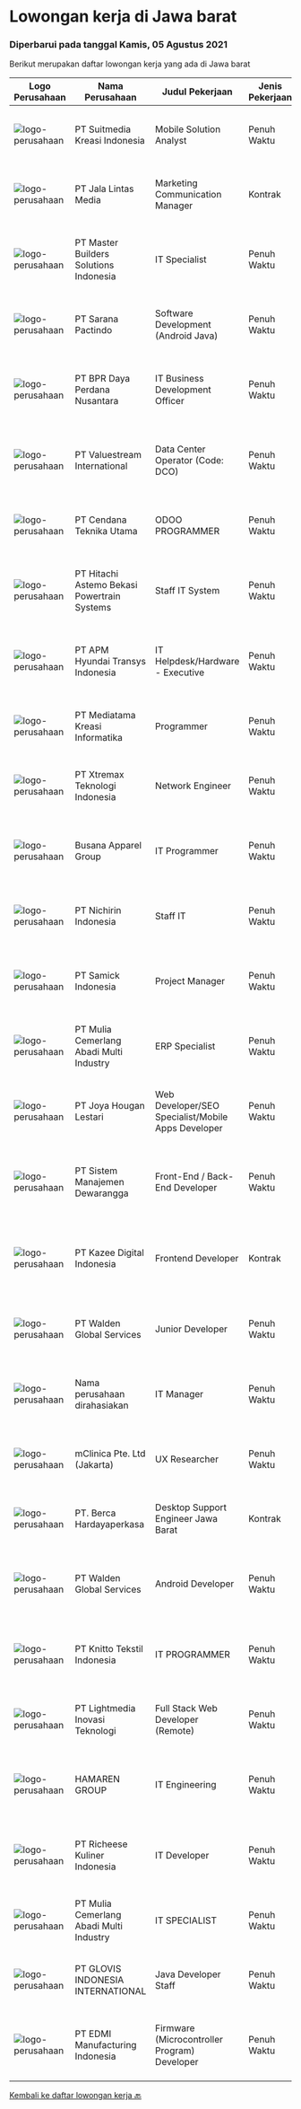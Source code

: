 
  # Lowongan kerja di Jawa barat

  ### Diperbarui pada tanggal Kamis, 05 Agustus 2021

  Berikut merupakan daftar lowongan kerja yang ada di Jawa barat

  |Logo Perusahaan | Nama Perusahaan | Judul Pekerjaan | Jenis Pekerjaan | Gaji Pekerjaan | Lokasi | Deskripsi | Tanggal diunggah | Pranala |
  | -------------- | --------------- | --------------- | --------- | --------- | -------------- | ------- | ----------- | ----------- |
  |![logo-perusahaan](https://image-service-cdn.seek.com.au/d1d6d9e7af7147dee7b7111b97e67641fcf252e0/ee4dce1061f3f616224767ad58cb2fc751b8d2dc)|PT Suitmedia Kreasi Indonesia|Mobile Solution Analyst|Penuh Waktu|---|Jakarta Raya|Role: You will analyze, design, and deliver high-quality mobile applications. Responsibilities: Conduct research to understand what clients need and...|Rabu, 04 Agustus 2021|https://www.jobstreet.co.id/id/job/mobile-solution-analyst-3593010?token=0~25eef174-3d17-4e94-8813-46ea71bb5d33&sectionRank=1&jobId=jobstreet-id-job-3593010|
|![logo-perusahaan](https://image-service-cdn.seek.com.au/621467aa6bd3ffb0d54aac7147d68597afd19ca2/ee4dce1061f3f616224767ad58cb2fc751b8d2dc)|PT Jala Lintas Media|Marketing Communication Manager|Kontrak|---|Bogor|Establish and monitor both paid and organic digital marketing strategy for all business unit Establish, monitor and report the metrics and KPI's for...|Rabu, 04 Agustus 2021|https://www.jobstreet.co.id/id/job/marketing-communication-manager-3592805?token=0~25eef174-3d17-4e94-8813-46ea71bb5d33&sectionRank=2&jobId=jobstreet-id-job-3592805|
|![logo-perusahaan](https://image-service-cdn.seek.com.au/9a0e9e55df89a9a6caf20df780f5d9a7bc093c4f/ee4dce1061f3f616224767ad58cb2fc751b8d2dc)|PT Master Builders Solutions Indonesia|IT Specialist|Penuh Waktu|---|Cikarang|RESPONSIBILITIES: To be the primary contact for all IT related topics for MBS Indonesia and Philippines.   To oversee timeframes for major IT projects...|Rabu, 04 Agustus 2021|https://www.jobstreet.co.id/id/job/it-specialist-3593481?token=0~25eef174-3d17-4e94-8813-46ea71bb5d33&sectionRank=3&jobId=jobstreet-id-job-3593481|
|![logo-perusahaan](https://image-service-cdn.seek.com.au/98982338245954acade7338ecccff8adaf4bc449/ee4dce1061f3f616224767ad58cb2fc751b8d2dc)|PT Sarana Pactindo|Software Development (Android Java)|Penuh Waktu|Rp. 4.000.000-Rp. 5.200.000|Bandung|Responsibilities : Defines site objecttives by analyzing user requirements; envisioning system features and functionality Designs and develops user...|Rabu, 04 Agustus 2021|https://www.jobstreet.co.id/id/job/software-development-android-java-3592806?token=0~25eef174-3d17-4e94-8813-46ea71bb5d33&sectionRank=4&jobId=jobstreet-id-job-3592806|
|![logo-perusahaan](https://image-service-cdn.seek.com.au/372a0c9e00a616ab4d20ed2e30bf4b6794f4d0f3/ee4dce1061f3f616224767ad58cb2fc751b8d2dc)|PT BPR Daya Perdana Nusantara|IT Business Development Officer|Penuh Waktu|Rp. 4.500.000-Rp. 6.000.000|Depok|Deskripsi Pekerjaan Minimal S1 Tehnik Informatika/ Sistem informasi Usia Maksimal 27 Tahun Mahir mengoperasikan Ms. Office Menguasai database SQL...|Selasa, 03 Agustus 2021|https://www.jobstreet.co.id/id/job/it-business-development-officer-3592033?token=0~25eef174-3d17-4e94-8813-46ea71bb5d33&sectionRank=5&jobId=jobstreet-id-job-3592033|
|![logo-perusahaan](https://image-service-cdn.seek.com.au/38b93cad40354922da192b36aae3a7dede24721d/ee4dce1061f3f616224767ad58cb2fc751b8d2dc)|PT Valuestream International|Data Center Operator (Code: DCO)|Penuh Waktu|---|Bandung|Requirements:  Candidate must possess graduate  From Computer Science / IT Candidate  Preferable  graduate From Universitas Maranatha/ Univesitas...|Rabu, 04 Agustus 2021|https://www.jobstreet.co.id/id/job/data-center-operator-code:-dco-3593355?token=0~25eef174-3d17-4e94-8813-46ea71bb5d33&sectionRank=6&jobId=jobstreet-id-job-3593355|
|![logo-perusahaan](https://image-service-cdn.seek.com.au/d3bc9ea5bb9d29f85b173b5fd95023cec0a2d7cc/ee4dce1061f3f616224767ad58cb2fc751b8d2dc)|PT Cendana Teknika Utama|ODOO PROGRAMMER|Penuh Waktu|---|Depok|Odoo adalah Aplikasi ERP (Enterprise Resource Planning: CRM-Sale-Purchase-Inventory-Manufacture-Accounting-Asset-HR-Payroll etc). Odoo...|Rabu, 04 Agustus 2021|https://www.jobstreet.co.id/id/job/odoo-programmer-3593064?token=0~25eef174-3d17-4e94-8813-46ea71bb5d33&sectionRank=7&jobId=jobstreet-id-job-3593064|
|![logo-perusahaan](https://image-service-cdn.seek.com.au/c043708e8ac4a8850360acf821e7d28a63216301/ee4dce1061f3f616224767ad58cb2fc751b8d2dc)|PT Hitachi Astemo Bekasi Powertrain Systems|Staff IT System|Penuh Waktu|---|Bekasi|Mampu melakukan trouble shooting hardware dan software computer. Memahami antivirus Kaspersky. Memahami database oracle. Memahami operasional veeam...|Selasa, 03 Agustus 2021|https://www.jobstreet.co.id/id/job/staff-it-system-3591708?token=0~25eef174-3d17-4e94-8813-46ea71bb5d33&sectionRank=8&jobId=jobstreet-id-job-3591708|
|![logo-perusahaan](https://image-service-cdn.seek.com.au/60646921752ae99e578f574984d541a7229909ff/ee4dce1061f3f616224767ad58cb2fc751b8d2dc)|PT APM Hyundai Transys Indonesia|IT Helpdesk/Hardware - Executive|Penuh Waktu|Rp. 8.000.000-Rp. 10.000.000|Cikarang|Candidate must possess at least Diploma, Bachelor's Degree in Engineering (Computer/Telecommunication), Computer Science/Information Technology or...|Rabu, 04 Agustus 2021|https://www.jobstreet.co.id/id/job/it-helpdesk-hardware-executive-3593531?token=0~25eef174-3d17-4e94-8813-46ea71bb5d33&sectionRank=9&jobId=jobstreet-id-job-3593531|
|![logo-perusahaan](https://image-service-cdn.seek.com.au/1b324178e11c7d99741feaa8ca10b05f22e1f0c5/ee4dce1061f3f616224767ad58cb2fc751b8d2dc)|PT Mediatama Kreasi Informatika|Programmer|Penuh Waktu|---|Bandung|Persyaratan: Minimal Pendidikan S1 Teknik Informatika/Sistem Informasi/Ilmu Komputer Menguasai bahasa pemrograman PHP dengan Framework...|Selasa, 03 Agustus 2021|https://www.jobstreet.co.id/id/job/programmer-3592412?token=0~25eef174-3d17-4e94-8813-46ea71bb5d33&sectionRank=10&jobId=jobstreet-id-job-3592412|
|![logo-perusahaan](https://image-service-cdn.seek.com.au/ce74a79d8ea261e54cdae65dc8035221535675cf/ee4dce1061f3f616224767ad58cb2fc751b8d2dc)|PT Xtremax Teknologi Indonesia|Network Engineer|Penuh Waktu|---|Bandung|The Network Engineer is part of the infrastructure team at Xtremax, and we focus to plan, construct, and manage networks to ensure they’re optimized...|Rabu, 04 Agustus 2021|https://www.jobstreet.co.id/id/job/network-engineer-3592898?token=0~25eef174-3d17-4e94-8813-46ea71bb5d33&sectionRank=11&jobId=jobstreet-id-job-3592898|
|![logo-perusahaan](https://image-service-cdn.seek.com.au/683670481263d6172abacd763ed892105168758e/ee4dce1061f3f616224767ad58cb2fc751b8d2dc)|Busana Apparel Group|IT Programmer|Penuh Waktu|Rp. 5.000.000-Rp. 10.000.000|Bogor|Job Description: Handle hardware and programming. Develop new tool, report and enhancement existing tool and report Trouble shoot technical issue and...|Rabu, 04 Agustus 2021|https://www.jobstreet.co.id/id/job/it-programmer-3593061?token=0~25eef174-3d17-4e94-8813-46ea71bb5d33&sectionRank=12&jobId=jobstreet-id-job-3593061|
|![logo-perusahaan](https://image-service-cdn.seek.com.au/7e3793c5d88ecebdf355f1d539ee7aa2295f7487/ee4dce1061f3f616224767ad58cb2fc751b8d2dc)|PT Nichirin Indonesia|Staff IT|Penuh Waktu|Rp. 4.900.000-Rp. 5.800.000|Karawang|Persyaratan Umum: Kandidat harus memiliki setidaknya Gelar Sarjana di Teknik (Komputer/Telekomunikasi), Ilmu Komputer/Teknologi Informasi,...|Senin, 02 Agustus 2021|https://www.jobstreet.co.id/id/job/staff-it-3591311?token=0~25eef174-3d17-4e94-8813-46ea71bb5d33&sectionRank=13&jobId=jobstreet-id-job-3591311|
|![logo-perusahaan](https://image-service-cdn.seek.com.au/5381948a88afa4fa9a2b4c0b2dd01fff8f352887/ee4dce1061f3f616224767ad58cb2fc751b8d2dc)|PT Samick Indonesia|Project Manager|Penuh Waktu|---|Bogor|-	Minimal Pendidikan S1 jurusan Teknik Informatika dan sejenisnya-	Maksimal Usia 35 tahun-	Bersedia ditempatkan di kantor kami di daerah Cileungsi,...|Rabu, 04 Agustus 2021|https://www.jobstreet.co.id/id/job/project-manager-3592579?token=0~25eef174-3d17-4e94-8813-46ea71bb5d33&sectionRank=14&jobId=jobstreet-id-job-3592579|
|![logo-perusahaan](https://image-service-cdn.seek.com.au/b9c65e2b9b2fe6c4e6102dd460dd4e9c0471ac00/ee4dce1061f3f616224767ad58cb2fc751b8d2dc)|PT Mulia Cemerlang Abadi Multi Industry|ERP Specialist|Penuh Waktu|---|Jawa Barat|Qualification / Requirement: At least 3 year’s working experience in ERP/Sage ERP. Involve in hands on ERP module &amp; operation process. Strong...|Selasa, 03 Agustus 2021|https://www.jobstreet.co.id/id/job/erp-specialist-3591730?token=0~25eef174-3d17-4e94-8813-46ea71bb5d33&sectionRank=15&jobId=jobstreet-id-job-3591730|
|![logo-perusahaan](https://image-service-cdn.seek.com.au/6cc46de0e055d7f0b483bd41227d19c6a20cbc43/ee4dce1061f3f616224767ad58cb2fc751b8d2dc)|PT Joya Hougan Lestari|Web Developer/SEO Specialist/Mobile Apps Developer|Penuh Waktu|Rp. 5.000.000-Rp. 7.000.000|Bogor|Kami mencari developer mobile apps berbasis Android dan IOS yang dapat mensupport penjualan produk. Kandidat harus memiliki pemahaman tentang web...|Kamis, 05 Agustus 2021|https://www.jobstreet.co.id/id/job/web-developer-seo-specialist-mobile-apps-developer-3593686?token=0~25eef174-3d17-4e94-8813-46ea71bb5d33&sectionRank=16&jobId=jobstreet-id-job-3593686|
|![logo-perusahaan](https://us.123rf.com/450wm/pavelstasevich/pavelstasevich1811/pavelstasevich181101027/112815900-stock-vector-no-image-available-icon-flat-vector.jpg?ver=6)|PT Sistem Manajemen Dewarangga|Front-End / Back-End Developer|Penuh Waktu|Rp. 4.000.000-Rp. 6.000.000|Bekasi|Saat ini PT Sistem Manajemen Dewarangga sedang membutuhkan kandidat dengan posisi Front-End / Back-End Developer dengan kualifikasi dan jobdesk...|Rabu, 04 Agustus 2021|https://www.jobstreet.co.id/id/job/front-end-back-end-developer-3593337?token=0~25eef174-3d17-4e94-8813-46ea71bb5d33&sectionRank=17&jobId=jobstreet-id-job-3593337|
|![logo-perusahaan](https://image-service-cdn.seek.com.au/2f73f015009719a2a165513ea13522700ae23008/ee4dce1061f3f616224767ad58cb2fc751b8d2dc)|PT Kazee Digital Indonesia|Frontend Developer|Kontrak|Rp. 5.000.000-Rp. 8.000.000|Bandung|Kandidat harus memiliki setidaknya Gelar Sarjana di Teknik (Komputer/Telekomunikasi) atau setara Bahasa yang harus dimiliki: Bahasa Indonesia, English...|Rabu, 04 Agustus 2021|https://www.jobstreet.co.id/id/job/frontend-developer-3585342?token=0~25eef174-3d17-4e94-8813-46ea71bb5d33&sectionRank=18&jobId=jobstreet-id-job-3585342|
|![logo-perusahaan](https://image-service-cdn.seek.com.au/e410194cb2af81425b5b39b402f340d9eac840ee/ee4dce1061f3f616224767ad58cb2fc751b8d2dc)|PT Walden Global Services|Junior Developer|Penuh Waktu|Rp. 3.750.000-Rp. 4.500.000|Jawa Barat|We are seeking those who has passion and interest in develop mobile and web based application. Majored in IT or related fields Have passion on...|Senin, 02 Agustus 2021|https://www.jobstreet.co.id/id/job/junior-developer-3591185?token=0~25eef174-3d17-4e94-8813-46ea71bb5d33&sectionRank=19&jobId=jobstreet-id-job-3591185|
|![logo-perusahaan](https://us.123rf.com/450wm/pavelstasevich/pavelstasevich1811/pavelstasevich181101027/112815900-stock-vector-no-image-available-icon-flat-vector.jpg?ver=6)|Nama perusahaan dirahasiakan|IT Manager|Penuh Waktu|---|Bali|Pendidikan minimal S1 segala jurusan Memiliki pengetahuan mengenai PHP dan bahasa pemrograman lainnya atau menguasai jaringan Gaji negotiable...|Senin, 02 Agustus 2021|https://www.jobstreet.co.id/id/job/it-manager-3590361?token=0~25eef174-3d17-4e94-8813-46ea71bb5d33&sectionRank=20&jobId=jobstreet-id-job-3590361|
|![logo-perusahaan](https://image-service-cdn.seek.com.au/7665bb5bd589f085f653b36d2f3cbccaf93e5953/ee4dce1061f3f616224767ad58cb2fc751b8d2dc)|mClinica Pte. Ltd (Jakarta)|UX Researcher|Penuh Waktu|---|Aceh|mClinica is hiring for a UX Researcher to serve our clients in Southeast Asia and support our growth regionally and globally. We are looking for a...|Selasa, 03 Agustus 2021|https://www.jobstreet.co.id/id/job/ux-researcher-3591644?token=0~25eef174-3d17-4e94-8813-46ea71bb5d33&sectionRank=21&jobId=jobstreet-id-job-3591644|
|![logo-perusahaan](https://image-service-cdn.seek.com.au/0c900ac2b5b1a2cf9bee651ce5d069e68ff14c92/ee4dce1061f3f616224767ad58cb2fc751b8d2dc)|PT. Berca Hardayaperkasa|Desktop Support Engineer Jawa Barat|Kontrak|---|Jawa Barat|Responsibilities : Analyzing, diagnosing, and installation to several areas including desktop hardware, operating systems, application software and...|Rabu, 04 Agustus 2021|https://www.jobstreet.co.id/id/job/desktop-support-engineer-jawa-barat-3592590?token=0~25eef174-3d17-4e94-8813-46ea71bb5d33&sectionRank=22&jobId=jobstreet-id-job-3592590|
|![logo-perusahaan](https://image-service-cdn.seek.com.au/e1289f3d4101a5a419af62af79c8b2a7e5b6cfaa/ee4dce1061f3f616224767ad58cb2fc751b8d2dc)|PT Walden Global Services|Android Developer|Penuh Waktu|---|Jakarta Raya|Candidate must possess at least a SMK, Diploma, Bachelor's Degree, Computer Science/Information Technology, Engineering (Computer/Telecommunication)...|Rabu, 04 Agustus 2021|https://www.jobstreet.co.id/id/job/android-developer-3593012?token=0~25eef174-3d17-4e94-8813-46ea71bb5d33&sectionRank=23&jobId=jobstreet-id-job-3593012|
|![logo-perusahaan](https://image-service-cdn.seek.com.au/95c392ce622d6134b6173f8d6379a0068249ee50/ee4dce1061f3f616224767ad58cb2fc751b8d2dc)|PT Knitto Tekstil Indonesia|IT PROGRAMMER|Penuh Waktu|---|Bandung|Kami mencari IT Programmer: Back End Developer yang terampil dan bersemangat untuk bergabung dengan tim kamiTugas dan Tanggung Jawab: Membuat program...|Senin, 02 Agustus 2021|https://www.jobstreet.co.id/id/job/it-programmer-3584498?token=0~25eef174-3d17-4e94-8813-46ea71bb5d33&sectionRank=24&jobId=jobstreet-id-job-3584498|
|![logo-perusahaan](https://image-service-cdn.seek.com.au/cdb64de8640d7650dcabd2c416ccdb3e90e05936/ee4dce1061f3f616224767ad58cb2fc751b8d2dc)|PT Lightmedia Inovasi Teknologi|Full Stack Web Developer (Remote)|Penuh Waktu|Rp. 6.000.000-Rp. 12.000.000|Jakarta Raya|Responsibilities:  Design and develop web applications from the existing framework Develop, test and support technical solutions across a full-stack...|Kamis, 05 Agustus 2021|https://www.jobstreet.co.id/id/job/full-stack-web-developer-remote-3593613?token=0~25eef174-3d17-4e94-8813-46ea71bb5d33&sectionRank=25&jobId=jobstreet-id-job-3593613|
|![logo-perusahaan](https://image-service-cdn.seek.com.au/fd6533635912a367d4c2a3e778cbf93a06dba9cf/ee4dce1061f3f616224767ad58cb2fc751b8d2dc)|HAMAREN GROUP|IT Engineering|Penuh Waktu|---|Cikarang|PT. PER HAMAREN TECHNOLOGY INDONESIAPT PER Hamaren Technology Indonesia sebuah perusahaan start-up baru IT kerjasama antara Indonesia ( PT Hamaren)...|Senin, 02 Agustus 2021|https://www.jobstreet.co.id/id/job/it-engineering-3590991?token=0~25eef174-3d17-4e94-8813-46ea71bb5d33&sectionRank=26&jobId=jobstreet-id-job-3590991|
|![logo-perusahaan](https://image-service-cdn.seek.com.au/10619a0613d891b7099745c7984e0ec908cf9aed/ee4dce1061f3f616224767ad58cb2fc751b8d2dc)|PT Richeese Kuliner Indonesia|IT Developer|Penuh Waktu|---|Bandung|Melakukan pengembangan application system / reporting system serta memastikan sesuai denhan kebutuhan perusahaan Mendokumentasikan spesifikasi dan...|Selasa, 03 Agustus 2021|https://www.jobstreet.co.id/id/job/it-developer-3591491?token=0~25eef174-3d17-4e94-8813-46ea71bb5d33&sectionRank=27&jobId=jobstreet-id-job-3591491|
|![logo-perusahaan](https://image-service-cdn.seek.com.au/b9c65e2b9b2fe6c4e6102dd460dd4e9c0471ac00/ee4dce1061f3f616224767ad58cb2fc751b8d2dc)|PT Mulia Cemerlang Abadi Multi Industry|IT SPECIALIST|Penuh Waktu|---|Jawa Barat|Qualification: Min Education : Advanced Diploma / Bachelor of Science Degree in Computer Science or Networking Length of experience needed : Min 3 - 4...|Selasa, 03 Agustus 2021|https://www.jobstreet.co.id/id/job/it-specialist-3591743?token=0~25eef174-3d17-4e94-8813-46ea71bb5d33&sectionRank=28&jobId=jobstreet-id-job-3591743|
|![logo-perusahaan](https://image-service-cdn.seek.com.au/e35e7c3a627095e1a7c64ac0e76ddcdaa7bf2520/ee4dce1061f3f616224767ad58cb2fc751b8d2dc)|PT GLOVIS INDONESIA INTERNATIONAL|Java Developer Staff|Penuh Waktu|---|Cikarang|Responsibilities: Execute full Software Development Life Cycle (SDLC) Develop flowcharts, layouts and documentation to identify requirements and...|Selasa, 03 Agustus 2021|https://www.jobstreet.co.id/id/job/java-developer-staff-3580573?token=0~25eef174-3d17-4e94-8813-46ea71bb5d33&sectionRank=29&jobId=jobstreet-id-job-3580573|
|![logo-perusahaan](https://image-service-cdn.seek.com.au/d58825150b17a11ba4df9ac5ada51401aa153312/ee4dce1061f3f616224767ad58cb2fc751b8d2dc)|PT EDMI Manufacturing Indonesia|Firmware (Microcontroller Program) Developer|Penuh Waktu|Rp. 10.000.000-Rp. 20.000.000|Cikarang|Our Firmware Engineer responsible to develop new or update firmware for our new and existing products. Ensuring EDMI products are running according to...|Selasa, 03 Agustus 2021|https://www.jobstreet.co.id/id/job/firmware-microcontroller-program-developer-3591494?token=0~25eef174-3d17-4e94-8813-46ea71bb5d33&sectionRank=30&jobId=jobstreet-id-job-3591494|


  [Kembali ke daftar lowongan kerja 🔙](../README.md#daftar-lowongan-kerja)
  